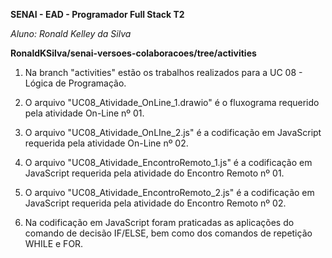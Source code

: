 **SENAI - EAD - Programador Full Stack T2**

*Aluno: Ronald Kelley da Silva*

**RonaldKSilva/senai-versoes-colaboracoes/tree/activities**

1. Na branch "activities" estão os trabalhos realizados para a UC 08 - Lógica de Programação.

2. O arquivo "UC08_Atividade_OnLine_1.drawio" é o fluxograma requerido pela atividade On-Line nº 01.

3. O arquivo "UC08_Atividade_OnLIne_2.js" é a codificação em JavaScript requerida pela atividade On-Line nº 02.

4. O arquivo "UC08_Atividade_EncontroRemoto_1.js" é a codificação em JavaScript requerida pela atividade do Encontro Remoto nº 01.

5. O arquivo "UC08_Atividade_EncontroRemoto_2.js" é a codificação em JavaScript requerida pela atividade do Encontro Remoto nº 02.

6. Na codificação em JavaScript foram praticadas as aplicações do comando de decisão IF/ELSE, bem como dos comandos de repetição WHILE e FOR.
